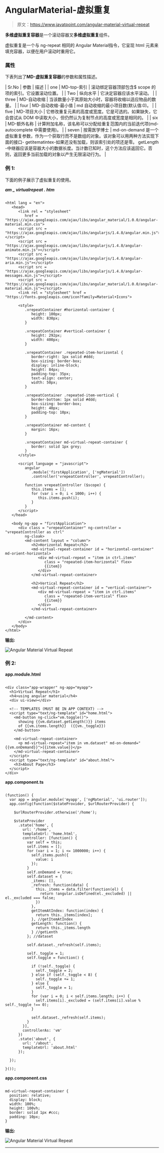 # AngularMaterial-虚拟重复

> 原文：<https://www.javatpoint.com/angular-material-virtual-repeat>

**多维虚拟重复容器**是一个滚动容器叉**多维虚拟重复**组件。

虚拟重复是一个与 ng-repeat 相同的 Angular Material指令，它呈现 html 元素来填充容器，以便在用户滚动时重用它。

### 属性

下表列出了**MD-虚拟重复容器**的参数和属性描述。

| Sr.No | 参数 | 描述 |
| one | MD-top-索引 | 滚动绑定容器顶部包含$ scope 的项的索引。它设置滚动位置。 |
| Two | 纵向水平 | 它决定容器应该水平滚动。 |
| three | MD-自动收缩 | 当该数量小于其原始大小时，容器将收缩以适应物品的数量。 |
| four | MD-自动收缩-最小值 | md 自动收缩的最小项目数(默认值:0)。 |
| five | MD-项目大小 | 它修改重复元素的高度或宽度。它是可选的。如果缺失，它会尝试从 DOM 中读取大小，但仍然认为复制节点的高度或宽度是相同的。 |
| six | MD-额外名称 | 计算附加名称，该名称可以分配给重复范围内的当前迭代项(md-autocomplete 中需要使用)。 |
| seven | 按需医学博士 | md-on-demand 是一个虚拟重复参数，作为一个获取行而不是数组的对象。该对象可以用两种方法实现下面的接口-
getitematintex-如果还没有加载，则该索引处的项还是零。
getLength -中继器应该是容器大小的数据长度。当计数已知时，这个方法应该返回它。否则，返回更多当前加载的对象以产生无限滚动行为。 |

### 例 1:

下面的例子展示了虚拟重复的使用。

***am _ virtualrepeat . htm***

```

<html lang = "en">
   <head>
      <link rel = "stylesheet"
         href = "https://ajax.googleapis.com/ajax/libs/angular_material/1.0.0/angular-material.min.css">
      <script src = "https://ajax.googleapis.com/ajax/libs/angularjs/1.4.8/angular.min.js"></script>
      <script src = "https://ajax.googleapis.com/ajax/libs/angularjs/1.4.8/angular-animate.min.js"></script>
      <script src = "https://ajax.googleapis.com/ajax/libs/angularjs/1.4.8/angular-aria.min.js"></script>
      <script src = "https://ajax.googleapis.com/ajax/libs/angularjs/1.4.8/angular-messages.min.js"></script>
      <script src = "https://ajax.googleapis.com/ajax/libs/angular_material/1.0.0/angular-material.min.js"></script>
      <link rel = "stylesheet" href = "https://fonts.googleapis.com/icon?family=Material+Icons">

      <style>
         .vrepeatContainer #horizontal-container {
            height: 100px;
            width: 830px; 
         }

         .vrepeatContainer #vertical-container {
            height: 292px;
            width: 400px; 
         }

         .vrepeatContainer .repeated-item-horizontal {
            border-right: 1px solid #ddd;
            box-sizing: border-box;
            display: inline-block;
            height: 84px;
            padding-top: 35px;
            text-align: center;
            width: 50px; 
         }

         .vrepeatContainer .repeated-item-vertical {
            border-bottom: 1px solid #ddd;
            box-sizing: border-box;
            height: 40px;
            padding-top: 10px;
         }

         .vrepeatContainer md-content {
            margin: 16px; 
         }

         .vrepeatContainer md-virtual-repeat-container {
            border: solid 1px grey; 
         }	  
      </style>

      <script language = "javascript">
         angular
            .module('firstApplication', ['ngMaterial'])
            .controller('vrepeatController', vrepeatController);

         function vrepeatController ($scope) { 
            this.items = [];
            for (var i = 0; i < 1000; i++) {
               this.items.push(i);
            }
         }	  
      </script>      
   </head>

   <body ng-app = "firstApplication"> 
      <div class = "vrepeatContainer" ng-controller = "vrepeatController as ctrl"
         ng-cloak>
         <md-content layout = "column">
            <h2>Horizontal Repeat</h2>
            <md-virtual-repeat-container id = "horizontal-container" md-orient-horizontal>
               <div md-virtual-repeat = "item in ctrl.items"
                  class = "repeated-item-horizontal" flex>
                  {{item}}
               </div>
            </md-virtual-repeat-container>

            <h2>Vertical Repeat</h2>
            <md-virtual-repeat-container id = "vertical-container">
               <div md-virtual-repeat = "item in ctrl.items"
                  class = "repeated-item-vertical" flex>
                  {{item}}
               </div>
            </md-virtual-repeat-container>

         </md-content>
      </div>
   </body>
</html>

```

**输出:**

![Angular Material Virtual Repeat](img/e0490279e82dd43a4cbb510efabbad24.png)

### 例 2:

**app.module.html**

```

<div class="app-wrapper" ng-app="myapp">
  <h1>Virtual Repeat</h1>
  <h4>using angular material</h4>
  <div ui-view></div>

  <!-- TEMPLATES (MUST BE IN APP CONTEXT) -->
  <script type="text/ng-template" id="home.html">
    <md-button ng-click="vm.toggle()">
      showing {{vm.dataset.getLength()}} items
      of {{vm.items.length}}  ({{vm._toggle}})
    </md-button>

    <md-virtual-repeat-container>
      <p md-virtual-repeat="item in vm.dataset" md-on-demand="{{vm.onDemand}}">{{item.value}}</p>
    </md-virtual-repeat-container>
  </script>
  <script type="text/ng-template" id="about.html">
    <h3>About Page</h3>
  </script>
</div>

```

**app.component.ts**

```

(function() {
  var app = angular.module('myapp', ['ngMaterial', 'ui.router']);
  app.config(function($stateProvider, $urlRouterProvider) {

    $urlRouterProvider.otherwise('/home');

    $stateProvider
      .state('home', {
        url: '/home',
        templateUrl: 'home.html',
        controller: [function() {
          var self = this;
          self.items = [];
          for (var i = 1; i <= 1000000; i++) {
            self.items.push({
              value: i
            });
          }
          self.onDemand = true;
          self.dataset = {
            _items: [],
            _refresh: function(data) {
              this._items = data.filter(function(el) {
                return !angular.isDefined(el._excluded) || el._excluded === false;
              })
            },
            getItemAtIndex: function(index) {
              return this._items[index];
            }, //getItemAtIndex
            getLength: function() {
              return this._items.length
            } //getLenth
          }; //dataset

          self.dataset._refresh(self.items);

          self._toggle = 1;
          self.toggle = function() {

            if (!self._toggle) {
              self._toggle = 2;
            } else if (self._toggle < 8) {
              self._toggle += 1;
            } else {
              self._toggle = 1;
            }
            for (var i = 0; i < self.items.length; i++) {
              self.items[i]._excluded = (self.items[i].value % self._toggle !== 0);
            }

            self.dataset._refresh(self.items);
          }
        }],
        controllerAs: 'vm'
      })
      .state('about', {
        url: '/about',
        templateUrl: 'about.html'
      });

  });

}());

```

**app.component.css**

```

md-virtual-repeat-container {
  position: relative;
  display: block;
  width: 100%;
  height: 100vh;
  border: solid 1px #ccc;
  padding: 10px;
}

```

**输出:**

![Angular Material Virtual Repeat](img/836f598550820f4784b24fe382283b89.png)

* * *
